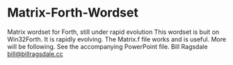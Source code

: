 # Matrix-Forth-Wordset
Matrix wordset for Forth,  still under rapid evolution
This wordset is buit on Win32Forth.
It is rapidly evolving.  The  Matrix.f file works and is useful.
More will be following.
See the accompanying PowerPoint file.
Bill Ragsdale    bill@billragsdale.cc
